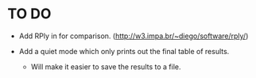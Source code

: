 TO DO
=====

* Add RPly in for comparison. (http://w3.impa.br/~diego/software/rply/)

* Add a quiet mode which only prints out the final table of results.
  * Will make it easier to save the results to a file.
